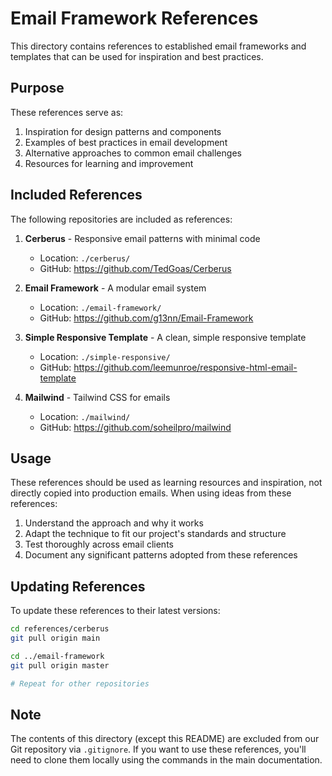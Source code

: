 # Email Framework References

This directory contains references to established email frameworks and templates that can be used for inspiration and best practices.

## Purpose

These references serve as:
1. Inspiration for design patterns and components
2. Examples of best practices in email development
3. Alternative approaches to common email challenges
4. Resources for learning and improvement

## Included References

The following repositories are included as references:

1. **Cerberus** - Responsive email patterns with minimal code
   - Location: `./cerberus/`
   - GitHub: https://github.com/TedGoas/Cerberus

2. **Email Framework** - A modular email system
   - Location: `./email-framework/`
   - GitHub: https://github.com/g13nn/Email-Framework

3. **Simple Responsive Template** - A clean, simple responsive template
   - Location: `./simple-responsive/`
   - GitHub: https://github.com/leemunroe/responsive-html-email-template

4. **Mailwind** - Tailwind CSS for emails
   - Location: `./mailwind/`
   - GitHub: https://github.com/soheilpro/mailwind

## Usage

These references should be used as learning resources and inspiration, not directly copied into production emails. When using ideas from these references:

1. Understand the approach and why it works
2. Adapt the technique to fit our project's standards and structure
3. Test thoroughly across email clients
4. Document any significant patterns adopted from these references

## Updating References

To update these references to their latest versions:

```bash
cd references/cerberus
git pull origin main

cd ../email-framework
git pull origin master

# Repeat for other repositories
```

## Note

The contents of this directory (except this README) are excluded from our Git repository via `.gitignore`. If you want to use these references, you'll need to clone them locally using the commands in the main documentation.
